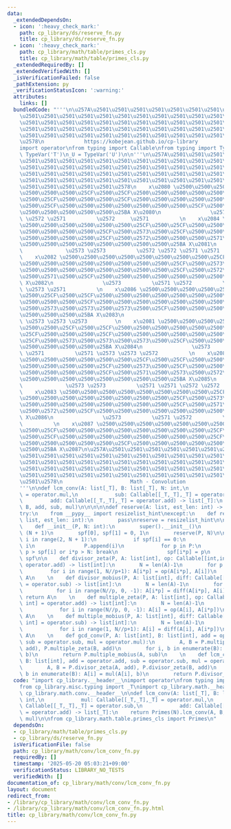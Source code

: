 ```yaml
---
data:
  _extendedDependsOn:
  - icon: ':heavy_check_mark:'
    path: cp_library/ds/reserve_fn.py
    title: cp_library/ds/reserve_fn.py
  - icon: ':heavy_check_mark:'
    path: cp_library/math/table/primes_cls.py
    title: cp_library/math/table/primes_cls.py
  _extendedRequiredBy: []
  _extendedVerifiedWith: []
  _isVerificationFailed: false
  _pathExtension: py
  _verificationStatusIcon: ':warning:'
  attributes:
    links: []
  bundledCode: "'''\n\u257A\u2501\u2501\u2501\u2501\u2501\u2501\u2501\u2501\u2501\u2501\
    \u2501\u2501\u2501\u2501\u2501\u2501\u2501\u2501\u2501\u2501\u2501\u2501\u2501\
    \u2501\u2501\u2501\u2501\u2501\u2501\u2501\u2501\u2501\u2501\u2501\u2501\u2501\
    \u2501\u2501\u2501\u2501\u2501\u2501\u2501\u2501\u2501\u2501\u2501\u2501\u2501\
    \u2501\u2501\u2501\u2501\u2501\u2501\u2501\u2501\u2501\u2501\u2501\u2501\u2501\
    \u2578\n             https://kobejean.github.io/cp-library               \n'''\n\
    import operator\nfrom typing import Callable\nfrom typing import TypeVar\n_T =\
    \ TypeVar('T')\n_U = TypeVar('U')\n\n'''\n\u257A\u2501\u2501\u2501\u2501\u2501\
    \u2501\u2501\u2501\u2501\u2501\u2501\u2501\u2501\u2501\u2501\u2501\u2501\u2501\
    \u2501\u2501\u2501\u2501\u2501\u2501\u2501\u2501\u2501\u2501\u2501\u2501\u2501\
    \u2501\u2501\u2501\u2501\u2501\u2501\u2501\u2501\u2501\u2501\u2501\u2501\u2501\
    \u2501\u2501\u2501\u2501\u2501\u2501\u2501\u2501\u2501\u2501\u2501\u2501\u2501\
    \u2501\u2501\u2501\u2501\u2501\u2578\n    x\u2080 \u2500\u2500\u2500\u2500\u2500\
    \u2500\u2500\u2500\u25CF\u2500\u25CF\u2500\u2500\u2500\u2500\u2500\u2500\u2500\
    \u2500\u25CF\u2500\u2500\u2500\u25CF\u2500\u2500\u2500\u2500\u2500\u2500\u2500\
    \u2500\u25CF\u2500\u2500\u2500\u2500\u2500\u2500\u2500\u25CF\u2500\u2500\u2500\
    \u2500\u2500\u2500\u2500\u2500\u25BA X\u2080\n                \u2573         \
    \ \u2572 \u2571          \u2572     \u2571          \n    x\u2084 \u2500\u2500\
    \u2500\u2500\u2500\u2500\u2500\u2500\u25CF\u2500\u25CF\u2500\u2500\u2500\u2500\
    \u2500\u2500\u2500\u2500\u25CF\u2500\u2573\u2500\u25CF\u2500\u2500\u2500\u2500\
    \u2500\u2500\u2500\u2500\u25CF\u2500\u2572\u2500\u2500\u2500\u2571\u2500\u25CF\
    \u2500\u2500\u2500\u2500\u2500\u2500\u2500\u2500\u25BA X\u2081\n             \
    \              \u2573 \u2573          \u2572 \u2572 \u2571 \u2571          \n\
    \    x\u2082 \u2500\u2500\u2500\u2500\u2500\u2500\u2500\u2500\u25CF\u2500\u25CF\
    \u2500\u2500\u2500\u2500\u2500\u2500\u2500\u2500\u25CF\u2500\u2573\u2500\u25CF\
    \u2500\u2500\u2500\u2500\u2500\u2500\u2500\u2500\u25CF\u2500\u2572\u2500\u2573\
    \u2500\u2571\u2500\u25CF\u2500\u2500\u2500\u2500\u2500\u2500\u2500\u2500\u25BA\
    \ X\u2082\n                \u2573          \u2571 \u2572          \u2572 \u2573\
    \ \u2573 \u2571          \n    x\u2086 \u2500\u2500\u2500\u2500\u2500\u2500\u2500\
    \u2500\u25CF\u2500\u25CF\u2500\u2500\u2500\u2500\u2500\u2500\u2500\u2500\u25CF\
    \u2500\u2500\u2500\u25CF\u2500\u2500\u2500\u2500\u2500\u2500\u2500\u2500\u25CF\
    \u2500\u2573\u2500\u2573\u2500\u2573\u2500\u25CF\u2500\u2500\u2500\u2500\u2500\
    \u2500\u2500\u2500\u25BA X\u2083\n                                        \u2573\
    \ \u2573 \u2573 \u2573         \n    x\u2081 \u2500\u2500\u2500\u2500\u2500\u2500\
    \u2500\u2500\u25CF\u2500\u25CF\u2500\u2500\u2500\u2500\u2500\u2500\u2500\u2500\
    \u25CF\u2500\u2500\u2500\u25CF\u2500\u2500\u2500\u2500\u2500\u2500\u2500\u2500\
    \u25CF\u2500\u2573\u2500\u2573\u2500\u2573\u2500\u25CF\u2500\u2500\u2500\u2500\
    \u2500\u2500\u2500\u2500\u25BA X\u2084\n                \u2573          \u2572\
    \ \u2571          \u2571 \u2573 \u2573 \u2572          \n    x\u2085 \u2500\u2500\
    \u2500\u2500\u2500\u2500\u2500\u2500\u25CF\u2500\u25CF\u2500\u2500\u2500\u2500\
    \u2500\u2500\u2500\u2500\u25CF\u2500\u2573\u2500\u25CF\u2500\u2500\u2500\u2500\
    \u2500\u2500\u2500\u2500\u25CF\u2500\u2571\u2500\u2573\u2500\u2572\u2500\u25CF\
    \u2500\u2500\u2500\u2500\u2500\u2500\u2500\u2500\u25BA X\u2085\n             \
    \              \u2573 \u2573          \u2571 \u2571 \u2572 \u2572          \n\
    \    x\u2083 \u2500\u2500\u2500\u2500\u2500\u2500\u2500\u2500\u25CF\u2500\u25CF\
    \u2500\u2500\u2500\u2500\u2500\u2500\u2500\u2500\u25CF\u2500\u2573\u2500\u25CF\
    \u2500\u2500\u2500\u2500\u2500\u2500\u2500\u2500\u25CF\u2500\u2571\u2500\u2500\
    \u2500\u2572\u2500\u25CF\u2500\u2500\u2500\u2500\u2500\u2500\u2500\u2500\u25BA\
    \ X\u2086\n                \u2573          \u2571 \u2572          \u2571     \u2572\
    \          \n    x\u2087 \u2500\u2500\u2500\u2500\u2500\u2500\u2500\u2500\u25CF\
    \u2500\u25CF\u2500\u2500\u2500\u2500\u2500\u2500\u2500\u2500\u25CF\u2500\u2500\
    \u2500\u25CF\u2500\u2500\u2500\u2500\u2500\u2500\u2500\u2500\u25CF\u2500\u2500\
    \u2500\u2500\u2500\u2500\u2500\u25CF\u2500\u2500\u2500\u2500\u2500\u2500\u2500\
    \u2500\u25BA X\u2087\n\u257A\u2501\u2501\u2501\u2501\u2501\u2501\u2501\u2501\u2501\
    \u2501\u2501\u2501\u2501\u2501\u2501\u2501\u2501\u2501\u2501\u2501\u2501\u2501\
    \u2501\u2501\u2501\u2501\u2501\u2501\u2501\u2501\u2501\u2501\u2501\u2501\u2501\
    \u2501\u2501\u2501\u2501\u2501\u2501\u2501\u2501\u2501\u2501\u2501\u2501\u2501\
    \u2501\u2501\u2501\u2501\u2501\u2501\u2501\u2501\u2501\u2501\u2501\u2501\u2501\
    \u2501\u2578\n                      Math - Convolution                     \n\
    '''\n\ndef lcm_conv(A: list[_T], B: list[_T], N: int,\n            mul: Callable[[_T,_T],_T]\
    \ = operator.mul,\n            sub: Callable[[_T,_T],_T] = operator.sub,\n   \
    \         add: Callable[[_T,_T],_T] = operator.add) -> list[_T]:\n    return Primes(N).lcm_conv(A,\
    \ B, add, sub, mul)\n\n\n\n\ndef reserve(A: list, est_len: int) -> None: ...\n\
    try:\n    from __pypy__ import resizelist_hint\nexcept:\n    def resizelist_hint(A:\
    \ list, est_len: int):\n        pass\nreserve = resizelist_hint\n\nclass Primes(list[int]):\n\
    \    def __init__(P, N: int):\n        super().__init__()\n        spf = [0] *\
    \ (N + 1)\n        spf[0], spf[1] = 0, 1\n        reserve(P, N)\n\n        for\
    \ i in range(2, N + 1):\n            if spf[i] == 0:\n                spf[i] =\
    \ i\n                P.append(i)\n            for p in P:\n                if\
    \ p > spf[i] or i*p > N: break\n                spf[i*p] = p\n        P.spf =\
    \ spf\n\n    def divisor_zeta(P, A: list[int], op: Callable[[int,int], int] =\
    \ operator.add) -> list[int]:\n        N = len(A)-1\n        for p in P:\n   \
    \         for i in range(1, N//p+1): A[i*p] = op(A[i*p], A[i])\n        return\
    \ A\n    \n    def divisor_mobius(P, A: list[int], diff: Callable[[int,int], int]\
    \ = operator.sub) -> list[int]:\n        N = len(A)-1\n        for p in P:\n \
    \           for i in range(N//p, 0, -1): A[i*p] = diff(A[i*p], A[i])\n       \
    \ return A\n    \n    def multiple_zeta(P, A: list[int], op: Callable[[int,int],\
    \ int] = operator.add) -> list[int]:\n        N = len(A)-1\n        for p in P:\n\
    \            for i in range(N//p, 0, -1): A[i] = op(A[i], A[i*p])\n        return\
    \ A\n    \n    def multiple_mobius(P, A: list[int], diff: Callable[[int,int],\
    \ int] = operator.sub) -> list[int]:\n        N = len(A)-1\n        for p in P:\n\
    \            for i in range(1, N//p+1): A[i] = diff(A[i], A[i*p])\n        return\
    \ A\n    \n    def gcd_conv(P, A: list[int], B: list[int], add = operator.add,\
    \ sub = operator.sub, mul = operator.mul):\n        A, B = P.multiple_zeta(A,\
    \ add), P.multiple_zeta(B, add)\n        for i, b in enumerate(B): A[i] = mul(A[i],\
    \ b)\n        return P.multiple_mobius(A, sub)\n    \n    def lcm_conv(P, A: list[int],\
    \ B: list[int], add = operator.add, sub = operator.sub, mul = operator.mul):\n\
    \        A, B = P.divisor_zeta(A, add), P.divisor_zeta(B, add)\n        for i,\
    \ b in enumerate(B): A[i] = mul(A[i], b)\n        return P.divisor_mobius(A, sub)\n"
  code: "import cp_library.__header__\nimport operator\nfrom typing import Callable\n\
    from cp_library.misc.typing import _T\nimport cp_library.math.__header__\nimport\
    \ cp_library.math.conv.__header__\n\ndef lcm_conv(A: list[_T], B: list[_T], N:\
    \ int,\n            mul: Callable[[_T,_T],_T] = operator.mul,\n            sub:\
    \ Callable[[_T,_T],_T] = operator.sub,\n            add: Callable[[_T,_T],_T]\
    \ = operator.add) -> list[_T]:\n    return Primes(N).lcm_conv(A, B, add, sub,\
    \ mul)\n\nfrom cp_library.math.table.primes_cls import Primes\n"
  dependsOn:
  - cp_library/math/table/primes_cls.py
  - cp_library/ds/reserve_fn.py
  isVerificationFile: false
  path: cp_library/math/conv/lcm_conv_fn.py
  requiredBy: []
  timestamp: '2025-05-20 05:03:21+09:00'
  verificationStatus: LIBRARY_NO_TESTS
  verifiedWith: []
documentation_of: cp_library/math/conv/lcm_conv_fn.py
layout: document
redirect_from:
- /library/cp_library/math/conv/lcm_conv_fn.py
- /library/cp_library/math/conv/lcm_conv_fn.py.html
title: cp_library/math/conv/lcm_conv_fn.py
---
```

